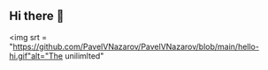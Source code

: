 ## Hi there 👋

<img srt = "https://github.com/PavelVNazarov/PavelVNazarov/blob/main/hello-hi.gif"alt="The unilimlted"
